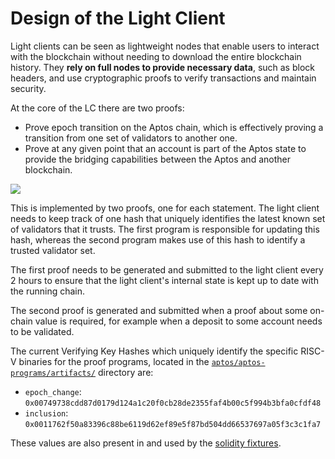 # Design of the Light Client

Light clients can be seen as lightweight nodes that enable users to interact with the blockchain without needing to
download the entire blockchain history. They **rely on full nodes to provide necessary data**, such as block headers,
and use cryptographic proofs to verify transactions and maintain security.

At the core of the LC there are two proofs:

- Prove epoch transition on the Aptos chain, which is effectively proving a transition from one set of validators to
  another one.
- Prove at any given point that an account is part of the Aptos state to provide the bridging capabilities between the
  Aptos and another blockchain.

<img src="../images/aptos-proofs.png">

This is implemented by two proofs, one for each statement. The light client needs to keep track of one hash that uniquely
identifies the latest known set of validators that it trusts. The first program is responsible for updating this hash,
whereas the second program makes use of this hash to identify a trusted validator set.

The first proof needs to be generated and submitted to the light client every 2 hours to ensure that the light client's
internal state is kept up to date with the running chain.

The second proof is generated and submitted when a proof about some on-chain value is required, for example when a deposit
to some account needs to be validated.

The current Verifying Key Hashes which uniquely identify the specific RISC-V binaries for the proof programs, located in the
[`aptos/aptos-programs/artifacts/`](https://github.com/argumentcomputer/zk-light-clients/tree/dev/aptos/aptos-programs/artifacts)
directory are:
* `epoch_change`: `0x00749738cdd87d0179d124a1c20f0cb28de2355faf4b00c5f994b3bfa0cfdf48`
* `inclusion`: `0x0011762f50a83396c88be6119d62ef89e5f87bd504dd66537697a05f3c3c1fa7`

These values are also present in and used by the [solidity fixtures](../benchmark/on_chain.md).
